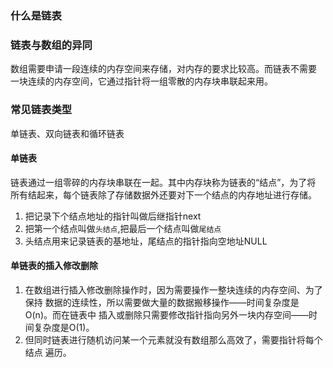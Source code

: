 ### 什么是链表

### 链表与数组的异同
数组需要申请一段连续的内存空间来存储，对内存的要求比较高。而链表不需要
一块连续的内存空间，它通过指针将一组零散的内存块串联起来用。

### 常见链表类型
单链表、双向链表和循环链表

#### 单链表
链表通过一组零碎的内存块串联在一起。其中内存块称为链表的“结点”，为了将
所有结起来，每个链表除了存储数据外还要对下一个结点的内存地址进行存储。
1. 把记录下个结点地址的指针叫做后继指针next
2. 把第一个结点叫做`头结点`,把最后一个结点叫做`尾结点`
3. 头结点用来记录链表的基地址，尾结点的指针指向空地址NULL

#### 单链表的插入修改删除
1. 在数组进行插入修改删除操作时，因为需要操作一整块连续的内存空间、为了保持
数据的连续性，所以需要做大量的数据搬移操作——时间复杂度是O(n)。而在链表中
插入或删除只需要修改指针指向另外一块内存空间——时间复杂度是O(1)。
2. 但同时链表进行随机访问某一个元素就没有数组那么高效了，需要指针将每个结点
遍历。
